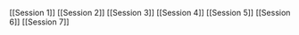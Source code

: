 [[Session 1]] 
[[Session 2]]
[[Session 3]]
[[Session 4]]
[[Session 5]] 
[[Session 6]]
[[Session 7]]
